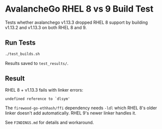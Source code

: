 # AvalancheGo RHEL 8 vs 9 Build Test

Tests whether avalanchego v1.13.3 dropped RHEL 8 support by building v1.13.2 and v1.13.3 on both RHEL 8 and 9.

## Run Tests

```bash
./test_builds.sh
```

Results saved to `test_results/`.

## Result

RHEL 8 + v1.13.3 fails with linker errors:
```
undefined reference to `dlsym'
```

The `firewood-go-ethhash/ffi` dependency needs `-ldl` which RHEL 8's older linker doesn't add automatically. RHEL 9's newer linker handles it.

See `FINDINGS.md` for details and workaround.
